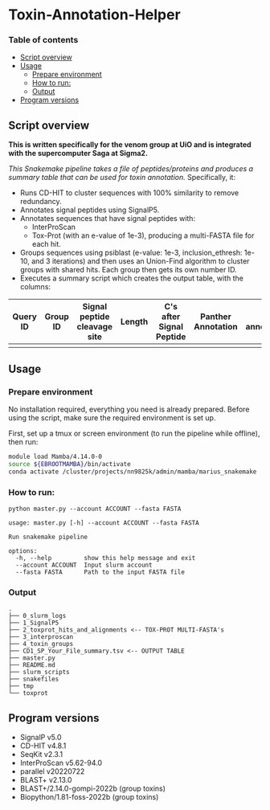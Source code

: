 # Toxin-Annotation-Helper <!-- omit in toc -->

### Table of contents <!-- omit in toc -->
- [Script overview](#script-overview)
- [Usage](#usage)
  - [Prepare environment](#prepare-environment)
  - [How to run:](#how-to-run)
  - [Output](#output)
- [Program versions](#program-versions)



## Script overview

**This is written specifically for the venom group at UiO and is integrated with the supercomputer Saga at Sigma2.**

*This Snakemake pipeline takes a file of peptides/proteins and produces a summary table that can be used for toxin annotation.* Specifically, it:

- Runs CD-HIT to cluster sequences with 100% similarity to remove redundancy.
- Annotates signal peptides using SignalP5.
- Annotates sequences that have signal peptides with:
  - InterProScan
  - Tox-Prot (with an e-value of 1e-3), producing a multi-FASTA file for each hit.
- Groups sequences using psiblast (e-value: 1e-3, inclusion_ethresh: 1e-10, and 3 iterations) and then uses an Union-Find algorithm to cluster groups with shared hits. Each group then gets its own number ID.
- Executes a summary script which creates the output table, with the columns:


| Query ID | Group ID | Signal peptide cleavage site | Length | C's after Signal Peptide | Panther Annotation | IPR annotations | Best Tox-Prot Hit |
|:---:|:---:|:---:|:---:|:---:|:---:|:---:|:---:|
|||||||||


## Usage

### Prepare environment

No installation required, everything you need is already prepared. Before using the script, make sure the required environment is set up.

First, set up a tmux or screen environment (to run the pipeline while offline), then run:

```bash
module load Mamba/4.14.0-0
source ${EBROOTMAMBA}/bin/activate
conda activate /cluster/projects/nn9825k/admin/mamba/marius_snakemake
```

### How to run:

```{bash}
python master.py --account ACCOUNT --fasta FASTA
```

```{bash}
usage: master.py [-h] --account ACCOUNT --fasta FASTA

Run snakemake pipeline

options:
  -h, --help         show this help message and exit
  --account ACCOUNT  Input slurm account
  --fasta FASTA      Path to the input FASTA file
```

### Output

```{bash}
.
├── 0_slurm_logs
├── 1_SignalP5
├── 2_toxprot_hits_and_alignments <-- TOX-PROT MULTI-FASTA's
├── 3_interproscan
├── 4_toxin_groups
├── CD1_SP_Your_File_summary.tsv <-- OUTPUT TABLE
├── master.py
├── README.md
├── slurm_scripts
├── snakefiles
├── tmp
└── toxprot
```

## Program versions
- SignalP v5.0
- CD-HIT v4.8.1
- SeqKit v2.3.1
- InterProScan v5.62-94.0
- parallel v20220722
- BLAST+ v2.13.0
- BLAST+/2.14.0-gompi-2022b (group toxins)
- Biopython/1.81-foss-2022b (group toxins)